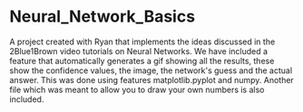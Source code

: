 # Neural_Network_Basics

A project created with Ryan that implements the ideas discussed in the 2Blue1Brown video tutorials on Neural Networks.
We have included a feature that automatically generates a gif showing all the results, these show the confidence values, the image, the network's guess and the actual answer.
This was done using features matplotlib.pyplot and numpy.
Another file which was meant to allow you to draw your own numbers is also included.
